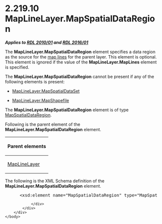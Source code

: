 <html dir="LTR" xmlns:mshelp="http://msdn.microsoft.com/mshelp" xmlns:ddue="http://ddue.schemas.microsoft.com/authoring/2003/5" xmlns:xlink="http://www.w3.org/1999/xlink" xmlns:tool="http://www.microsoft.com/tooltip">
    <head>
        <meta http-equiv="Content-Type" content="text/html; CHARSET=utf-8"></meta>
        <meta name="save" content="history"></meta>
        <title>2.219.10 MapLineLayer.MapSpatialDataRegion</title>
        <xml>
            <mshelp:toctitle title="2.219.10 MapLineLayer.MapSpatialDataRegion"></mshelp:toctitle>
            <mshelp:rltitle title="[MS-RDL]: MapLineLayer.MapSpatialDataRegion"></mshelp:rltitle>
            <mshelp:keyword index="A" term="2d1c00a3-2870-479b-ab9b-bf33e73899b8"></mshelp:keyword>
            <mshelp:attr name="DCSext.ContentType" value="open specification"></mshelp:attr>
            <mshelp:attr name="AssetID" value="2d1c00a3-2870-479b-ab9b-bf33e73899b8"></mshelp:attr>
            <mshelp:attr name="TopicType" value="kbRef"></mshelp:attr>
            <mshelp:attr name="DCSext.Title" value="[MS-RDL]: MapLineLayer.MapSpatialDataRegion" />
        </xml>
    </head>
    <body>
        <div id="header">
            <h1 class="heading">2.219.10 MapLineLayer.MapSpatialDataRegion</h1>
        </div>
        <div id="mainSection">
            <div id="mainBody">
                <div id="allHistory" class="saveHistory"></div>
                <div id="sectionSection0" class="section" name="collapseableSection">
                    

<p><b><i>Applies to </i></b><a href="3428e690-a348-4ec7-8a6a-8efb42d2cdee.md"><b><i>RDL 2010/01</i></b></a><b><i>
and </i></b><a href="52ce3983-2bfc-4e72-9359-42aaf5fe4509.md"><b><i>RDL 2016/01</i></b></a></p>

<p>The <b>MapLineLayer.MapSpatialDataRegion</b> element
specifies a data region as the source for the <a href="b2482b3f-74ab-4ca8-a9e5-c07955011743.md#gt_46e6b2ec-7ae9-42be-9489-f9e94426aa0f">map lines</a> for the parent
layer. This element is optional. This element is ignored if the value of the <b>MapLineLayer.MapLines</b>
element is specified. </p>

<p>The <b>MapLineLayer.MapSpatialDataRegion</b> cannot be
present if any of the following elements is present: </p>

<ul><li><p><span><span> 
</span></span><a href="74d8a80a-f8ed-40c6-bc81-50978bd1362f.md">MapLineLayer.MapSpatialDataSet</a></p>

</li><li><p><span><span> 
</span></span><a href="6ad8d7d5-9565-4f76-b4ea-dc93add14b8b.md">MapLineLayer.MapShapefile</a></p>

</li></ul><p>The <b>MapLineLayer.MapSpatialDataRegion</b> element is of
type <a href="f08ac674-907a-4174-8b84-cee9892a3ee5.md">MapSpatialDataRegion</a>.</p>

<p>Following is the parent element of the <b>MapLineLayer.MapSpatialDataRegion</b>
element.</p>

<table>
 <thead>
  <tr>
   <th>
   <p>Parent elements</p>
   </th>
  </tr>
 </thead>
 <tr>
  <td>
  <p><a href="8681b1dc-d73e-4d35-b4fa-f7f459d4a304.md">MapLineLayer</a></p>
  </td>
 </tr>
</table>

<p>The following is the XML Schema definition of the <b>MapLineLayer.MapSpatialDataRegion</b>
element.           </p>

<dl>
<dd>
<div><pre> &lt;xsd:element name=&quot;MapSpatialDataRegion&quot; type=&quot;MapSpatialDataRegionType&quot; minOccurs=&quot;0&quot; /&gt;
</pre></div>
</dd></dl>


                </div>
            </div>
        </div>
    </body>
</html>